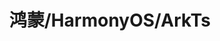 ---
title: 鸿蒙/HarmonyOS/ArkTs
description: 鸿蒙开发相关记录
image:

# Badge style
style:
    background: "#2a9d8f"
    color: "#fff"
---